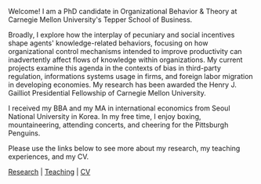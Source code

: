 Welcome! I am a PhD candidate in Organizational Behavior & Theory at Carnegie Mellon University's Tepper School of Business.

Broadly, I explore how the interplay of pecuniary and social incentives shape agents' knowledge-related behaviors, focusing on how organizational control mechanisms intended to improve productivity can inadvertently affect flows of knowledge within organizations. My current projects examine this agenda in the contexts of bias in third-party regulation, informations systems usage in firms, and foreign labor migration in developing economies. My research has been awarded the Henry J. Gailliot Presidential Fellowship of Carnegie Mellon University.

I received my BBA and my MA in international economics from Seoul National University in Korea. In my free time, I enjoy boxing, mountaineering, attending concerts, and cheering for the Pittsburgh Penguins.

Please use the links below to see more about my research, my teaching experiences, and my CV.

[Research](./research.html) | [Teaching](./teaching.html) | [CV](./CV.html)  
